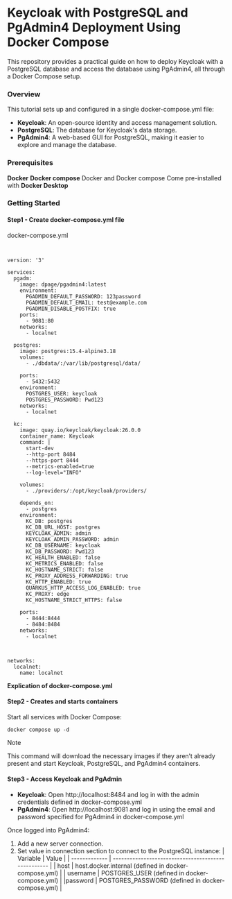 # Keycloak with PostgreSQL and PgAdmin4 Deployment Using Docker Compose
This repository provides a practical guide on how to deploy Keycloak with a PostgreSQL database and access the database using PgAdmin4, all through a Docker Compose setup. 
### Overview
This tutorial sets up and configured in a single docker-compose.yml file:

- **Keycloak**: An open-source identity and access management solution.
- **PostgreSQL**: The database for Keycloak's data storage.
- **PgAdmin4**: A web-based GUI for PostgreSQL, making it easier to explore and manage the database.

### Prerequisites
**Docker**
**Docker compose**
Docker and Docker compose Come pre-installed with **Docker Desktop**

### Getting Started
#### Step1 - Create docker-compose.yml file

docker-compose.yml
```command


version: '3'
 
services:
  pgadm:
    image: dpage/pgadmin4:latest
    environment:
      PGADMIN_DEFAULT_PASSWORD: 123password
      PGADMIN_DEFAULT_EMAIL: test@example.com
      PGADMIN_DISABLE_POSTFIX: true
    ports:
      - 9081:80
    networks:
      - localnet
 
  postgres:
    image: postgres:15.4-alpine3.18
    volumes:
      - ./dbdata/:/var/lib/postgresql/data/
    
    ports:
      - 5432:5432
    environment:
      POSTGRES_USER: keycloak
      POSTGRES_PASSWORD: Pwd123
    networks:
      - localnet
 
  kc:
    image: quay.io/keycloak/keycloak:26.0.0
    container_name: Keycloak
    command: |
      start-dev
      --http-port 8484 
      --https-port 8444
      --metrics-enabled=true
      --log-level="INFO"

    volumes:
      - ./providers/:/opt/keycloak/providers/
  
    depends_on:
      - postgres
    environment:
      KC_DB: postgres
      KC_DB_URL_HOST: postgres
      KEYCLOAK_ADMIN: admin
      KEYCLOAK_ADMIN_PASSWORD: admin
      KC_DB_USERNAME: keycloak
      KC_DB_PASSWORD: Pwd123
      KC_HEALTH_ENABLED: false
      KC_METRICS_ENABLED: false
      KC_HOSTNAME_STRICT: false
      KC_PROXY_ADDRESS_FORWARDING: true
      KC_HTTP_ENABLED: true
      QUARKUS_HTTP_ACCESS_LOG_ENABLED: true
      KC_PROXY: edge
      KC_HOSTNAME_STRICT_HTTPS: false

    ports:
      - 8444:8444
      - 8484:8484
    networks:
      - localnet



networks:
  localnet:
    name: localnet
```
**Explication of docker-compose.yml**
#### Step2 - Creates and starts containers
Start all services with Docker Compose:
```
docker compose up -d
```
> [!NOTE]
> This command will download the necessary images if they aren’t already present and start Keycloak, PostgreSQL, and PgAdmin4 containers.

#### Step3 - Access Keycloak and PgAdmin
- **Keycloak**: Open http://localhost:8484 and log in with the admin credentials defined in docker-compose.yml
- **PgAdmin4**: Open http://localhost:9081 and log in using the email and password specified for PgAdmin4 in docker-compose.yml

Once logged into PgAdmin4:

1. Add a new server connection.
2. Set value in connection section to connect to the PostgreSQL instance: 
| Variable      | Value                                               |
| ------------- | --------------------------------------------------- |
| host          | host.docker.internal (defined in docker-compose.yml) |
| username      | POSTGRES_USER (defined in docker-compose.yml)        |
|password       |  POSTGRES_PASSWORD (defined in docker-compose.yml)   |

